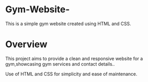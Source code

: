 # Gym-Website-
This is a simple gym website created using HTML and CSS.

# Overview
This project aims to provide a clean and responsive website for a gym,showcasing gym services and contact details..

Use of HTML and CSS for simplicity and ease of maintenance.
